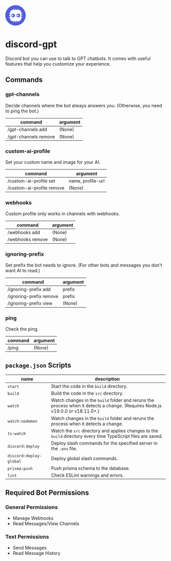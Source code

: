 <img src="./images/discord-gpt.png" alt="project-icon" width="64">

# discord-gpt
Discord bot you can use to talk to GPT chatbots. It comes with useful features that help you customize your experience.

## Commands
### gpt-channels
Decide channels where the bot always answers you.
(Otherwise, you need to ping the bot.)

| command              | argument |
| -------------------- | -------- |
| /gpt-channels add    | (None)   |
| /gpt-channels remove | (None)   |

### custom-ai-profile
Set your custom name and image for your AI.

| command                   | argument          | 
| ------------------------- | ----------------- |
| /custom-ai-profile set    | name, profile-url |
| /custom-ai-profile remove | (None)            |

### webhooks
Custom profile only works in channels with webhooks.

| command          | argument |
| ---------------- | -------- |
| /webhooks add    | (None)   |
| /webhooks remove | (None)   |

### ignoring-prefix
Set prefix the bot needs to ignore. (For other bots and messages you don't want AI to read.)

| command                 | argument |
| ----------------------- | -------- |
| /ignoring-prefix add    | prefix   |
| /ignoring-prefix remove | prefix   |
| /ignoring-prefix view   | (None)   |

### ping
Check the ping.

| command | argument |
| ------- | -------- |
| /ping   | (None)   |


## `package.json` Scripts
| name                    | description                                                                                                                   |
| ----------------------- | ----------------------------------------------------------------------------------------------------------------------------- |
| `start`                 | Start the code in the `build` directory.                                                                                      |
| `build`                 | Build the code in the `src` directory.                                                                                        |
| `watch`                 | Watch changes in the `build` folder and reruns the process when it detects a change. (Requires Node.js v19.0.0 or v18.11.0+.) |
| `watch:nodemon`         | Watch changes in the `build` folder and reruns the process when it detects a change.                                          |
| `ts:watch`              | Watch the `src` directory and applies changes to the `build` directory every time TypeScript files are saved.                 |
| `discord:deploy`        | Deploy slash commands for the specified server in the `.env` file.                                                            |
| `discord:deploy-global` | Deploy global slash commands.                                                                                                 |
| `prisma:push`           | Push prisma schema to the database.                                                                                           |
| `lint`                  | Check ESLint warnings and errors.                                                                                             |


## Required Bot Permissions
### General Permissions
- Manage Webhooks
- Read Messages/View Channels

### Text Permissions
- Send Messages
- Read Message History
